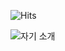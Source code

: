 ![![Hits](https://hits.seeyoufarm.com/api/count/incr/badge.svg?url=https%3A%2F%2Fgithub.com%2FGieuun&count_bg=%2379C83D&title_bg=%23555555&icon=ello.svg&icon_color=%23E2EC67&title=hits&edge_flat=false)](https://hits.seeyoufarm.com)

![자기 소개](https://capsule-render.vercel.app/api?type=soft&height=200&color=gradient&text=hello%20world!&fontAlign=50)

<!--
**Gieuun/Gieuun** is a ✨ _special_ ✨ repository because its `README.md` (this file) appears on your GitHub profile.

Here are some ideas to get you started:

- 🔭 I’m currently working on ...
- 🌱 I’m currently learning ...
- 👯 I’m looking to collaborate on ...
- 🤔 I’m looking for help with ...
- 💬 Ask me about ...
- 📫 How to reach me: ...
- 😄 Pronouns: ...
- ⚡ Fun fact: ...
-->
